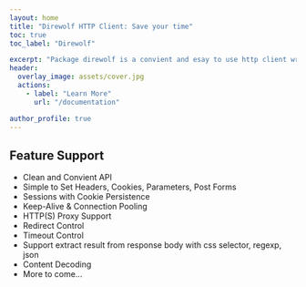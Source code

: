 ```yaml
---
layout: home
title: "Direwolf HTTP Client: Save your time"
toc: true
toc_label: "Direwolf"

excerpt: "Package direwolf is a convient and esay to use http client written in Golang."
header:
  overlay_image: assets/cover.jpg
  actions:
    - label: "Learn More"
      url: "/documentation"

author_profile: true
---
```


## Feature Support

- Clean and Convient API
- Simple to Set Headers, Cookies, Parameters, Post Forms
- Sessions with Cookie Persistence
- Keep-Alive & Connection Pooling
- HTTP(S) Proxy Support
- Redirect Control
- Timeout Control
- Support extract result from response body with css selector, regexp, json
- Content Decoding
- More to come...
